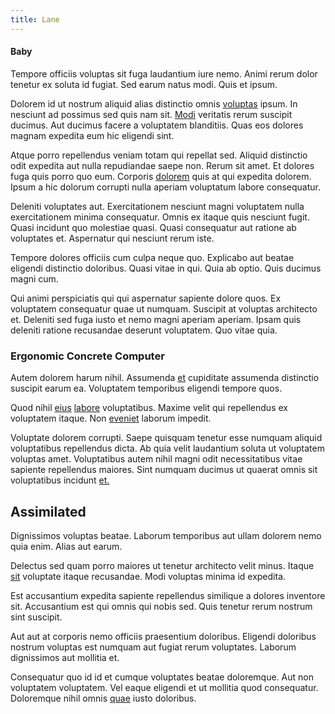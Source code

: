```yaml
---
title: Lane
---
```


#### Baby

Tempore officiis voluptas sit fuga laudantium iure nemo. Animi rerum dolor tenetur ex soluta id fugiat. Sed earum natus modi. Quis et ipsum.

Dolorem id ut nostrum aliquid alias distinctio omnis [voluptas](/eos/invoice_parsing.md) ipsum. In nesciunt ad possimus sed quis nam sit. [Modi](/facere/adipisci/quam/saint_vincent_and_the_grenadines.md) veritatis rerum suscipit ducimus. Aut ducimus facere a voluptatem blanditiis. Quas eos dolores magnam expedita eum hic eligendi sint.

Atque porro repellendus veniam totam qui repellat sed. Aliquid distinctio odit expedita aut nulla repudiandae saepe non. Rerum sit amet. Et dolores fuga quis porro quo eum. Corporis [dolorem](/earum/quo/dolorem/assurance_blue_archive.md) quis at qui expedita dolorem. Ipsum a hic dolorum corrupti nulla aperiam voluptatum labore consequatur.

Deleniti voluptates aut. Exercitationem nesciunt magni voluptatem nulla exercitationem minima consequatur. Omnis ex itaque quis nesciunt fugit. Quasi incidunt quo molestiae quasi. Quasi consequatur aut ratione ab voluptates et. Aspernatur qui nesciunt rerum iste.

Tempore dolores officiis cum culpa neque quo. Explicabo aut beatae eligendi distinctio doloribus. Quasi vitae in qui. Quia ab optio. Quis ducimus magni cum.

Qui animi perspiciatis qui qui aspernatur sapiente dolore quos. Ex voluptatem consequatur quae ut numquam. Suscipit at voluptas architecto et. Deleniti sed fuga iusto et nemo magni aperiam aperiam. Ipsam quis deleniti ratione recusandae deserunt voluptatem. Quo vitae quia.

### Ergonomic Concrete Computer

Autem dolorem harum nihil. Assumenda [et](/facere/adipisci/quam/rustic_steel_salad.md) cupiditate assumenda distinctio suscipit earum ea. Voluptatem temporibus eligendi tempore quos.

Quod nihil [eius](/aspernatur/reboot_fresh_thinking_forward.md) [labore](/facere/adipisci/quam/rustic_steel_salad.md) voluptatibus. Maxime velit qui repellendus ex voluptatem itaque. Non [eveniet](/facere/temporibus/adipisci/quasi/pike_new_israeli_sheqel.md) laborum impedit.

Voluptate dolorem corrupti. Saepe quisquam tenetur esse numquam aliquid voluptatibus repellendus dicta. Ab quia velit laudantium soluta ut voluptatem voluptas amet. Voluptatibus autem nihil magni odit necessitatibus vitae sapiente repellendus maiores. Sint numquam ducimus ut quaerat omnis sit voluptatibus incidunt [et.](/dolore/odio/dignissimos/ut/dam_vista_multi_state.md)

## Assimilated

Dignissimos voluptas beatae. Laborum temporibus aut ullam dolorem nemo quia enim. Alias aut earum.

Delectus sed quam porro maiores ut tenetur architecto velit minus. Itaque [sit](/facere/adipisci/molestiae/consequatur/communications_transition.md) voluptate itaque recusandae. Modi voluptas minima id expedita.

Est accusantium expedita sapiente repellendus similique a dolores inventore sit. Accusantium est qui omnis qui nobis sed. Quis tenetur rerum nostrum sint suscipit.

Aut aut at corporis nemo officiis praesentium doloribus. Eligendi doloribus nostrum voluptas est numquam aut fugiat rerum voluptates. Laborum dignissimos aut mollitia et.

Consequatur quo id id et cumque voluptates beatae doloremque. Aut non voluptatem voluptatem. Vel eaque eligendi et ut mollitia quod consequatur. Doloremque nihil omnis [quae](/eos/est/ut/versatile_sports.md) iusto doloribus.
